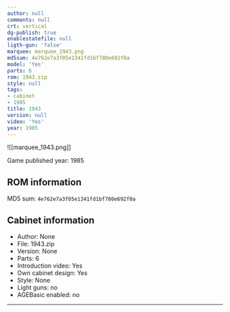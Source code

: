 ```yaml
---
author: null
comments: null
crt: vertical
dg-publish: true
enablestatefile: null
ligth-gun: 'false'
marquee: marquee_1943.png
md5sum: 4e762e7a3f05e1341fd1bf780e692f0a
model: 'Yes'
parts: 6
rom: 1943.zip
style: null
tags:
- cabinet
- 1985
title: 1943
version: null
video: 'Yes'
year: 1985
---
```


![[marquee_1943.png]]

Game published year: 1985

## ROM information

MD5 sum: `4e762e7a3f05e1341fd1bf780e692f0a` 

## Cabinet information

- Author: None
- File: 1943.zip
- Version: None
- Parts: 6
- Introduction video: Yes
- Own cabinet design: Yes
- Style: None
- Light guns: no
- AGEBasic enabled: no

---
